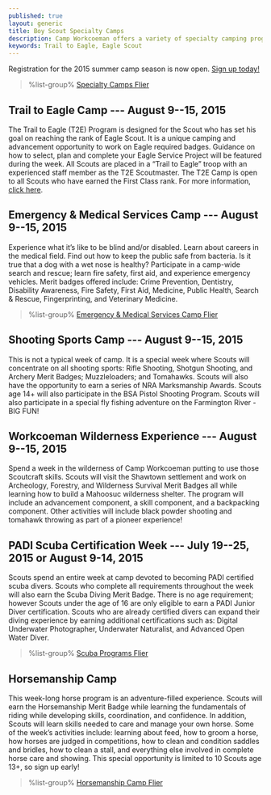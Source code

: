 ```yaml
---
published: true
layout: generic
title: Boy Scout Specialty Camps
description: Camp Workcoeman offers a variety of specialty camping programs. Each offers unique enrichment and advancement activities.
keywords: Trail to Eagle, Eagle Scout
---
```


<div class="alert alert-info">
Registration for the 2015 summer camp season is now open. <a href="{{ site.url }}/summer-camp/register/">Sign up today!</a>
</div>

> %list-group%
> <a href="{{ site.url }}/pdf/2015/specialty-camps.pdf" class="list-group-item">Specialty Camps Flier</a>

## Trail to Eagle Camp --- August 9--15, 2015

The Trail to Eagle (T2E) Program is designed for the Scout who has set his goal on reaching the rank of Eagle Scout. It is a unique camping and advancement opportunity to work on Eagle required badges. Guidance on how to select, plan and complete your Eagle Service Project will be featured during the week. All Scouts are placed in a “Trail to Eagle” troop with an experienced staff member as the T2E Scoutmaster. The T2E Camp is open to all Scouts who have earned the First Class rank. For more information, <a href="{{ site.url }}/boy-scouts/trail-to-eagle/">click here</a>.

## Emergency & Medical Services Camp --- August 9--15, 2015

Experience what it’s like to be blind and/or disabled. Learn about careers in the medical field. Find out how to keep the public safe from bacteria. Is it true that a dog with a wet nose is healthy? Participate in a camp-wide search and rescue; learn fire safety, first aid, and experience emergency vehicles. Merit badges offered include: Crime Prevention, Dentistry, Disability Awareness,
Fire Safety, First Aid, Medicine, Public Health, Search & Rescue, Fingerprinting, and Veterinary Medicine.

> %list-group%
> <a href="{{ site.url }}/pdf/2015/ems-medical.pdf" class="list-group-item">Emergency & Medical Services Camp Flier</a>

## Shooting Sports Camp --- August 9--15, 2015

This is not a typical week of camp. It is a special week where Scouts will concentrate on all shooting sports: Rifle Shooting, Shotgun Shooting, and Archery Merit Badges; Muzzleloaders; and Tomahawks. Scouts will also have the opportunity to earn a series of NRA Marksmanship Awards. Scouts age 14+ will also participate in the BSA Pistol Shooting Program. Scouts will also participate in a special fly fishing adventure on the Farmington River - BIG FUN!

## Workcoeman Wilderness Experience --- August 9--15, 2015

Spend a week in the wilderness of Camp Workcoeman putting to use those Scoutcraft skills. Scouts will visit the Shawtown settlement and work on Archeology, Forestry, and Wilderness Survival Merit Badges all while learning how to build a Mahoosuc wilderness shelter. The program will include an advancement component, a skill component, and a backpacking component. Other activities will include black powder shooting and tomahawk throwing as part of a pioneer experience!

## PADI Scuba Certification Week --- July 19--25, 2015 or August 9-14, 2015

Scouts spend an entire week at camp devoted to becoming PADI certified scuba divers. Scouts who complete all requirements throughout the week will also earn the Scuba Diving Merit Badge. There is no age requirement; however Scouts under the age of 16 are only eligible to earn a PADI Junior Diver certification. Scouts who are already certified divers can expand their diving experience by earning additional certifications such as: Digital Underwater Photographer, Underwater Naturalist, and Advanced Open Water Diver.

> %list-group%
> <a href="{{ site.url }}/pdf/2015/scuba-programs.pdf" class="list-group-item">Scuba Programs Flier</a>

## Horsemanship Camp

This week-long horse program is an adventure-filled experience. Scouts will earn the Horsemanship Merit Badge while learning the fundamentals of riding while developing skills, coordination, and confidence. In addition, Scouts will learn skills needed to care and manage your own horse. Some of the week’s activities include: learning about feed, how to groom a horse, how horses are judged in competitions, how to clean and condition saddles and bridles, how to clean a stall, and everything else involved in complete horse care and showing. This special opportunity is limited to 10 Scouts age 13+, so sign up early!

> %list-group%
> <a href="{{ site.url }}/pdf/2015/horsemanship.pdf" class="list-group-item">Horsemanship Camp Flier</a>
